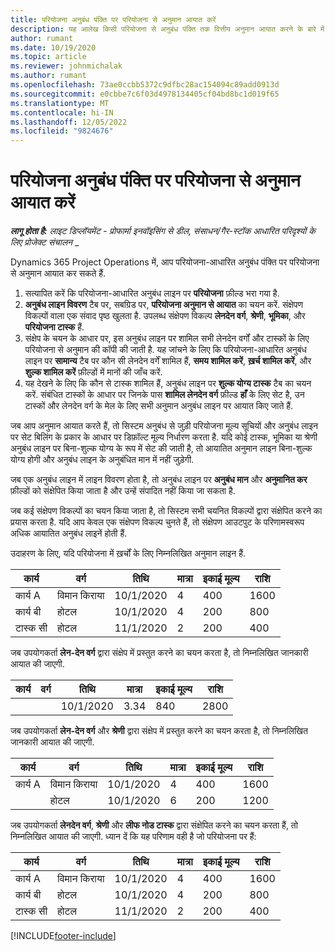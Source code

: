 ```yaml
---
title: परियोजना अनुबंध पंक्ति पर परियोजना से अनुमान आयात करें
description: यह आलेख किसी परियोजना से अनुबंध पंक्ति तक वित्तीय अनुमान आयात करने के बारे में जानकारी प्रदान करता है.
author: rumant
ms.date: 10/19/2020
ms.topic: article
ms.reviewer: johnmichalak
ms.author: rumant
ms.openlocfilehash: 73ae0ccbb5372c9dfbc28ac154094c89add0913d
ms.sourcegitcommit: e0cbbe7c6f03d4978134405cf04bd8bc1d019f65
ms.translationtype: MT
ms.contentlocale: hi-IN
ms.lasthandoff: 12/05/2022
ms.locfileid: "9824676"
---
```

# <a name="import-estimates-from-a-project-to-a-project-contract-line"></a>परियोजना अनुबंध पंक्ति पर परियोजना से अनुमान आयात करें

_**लागू होता है:** लाइट डिप्लॉयमेंट - प्रोफार्मा इनवॉइसिंग से डील, संसाधन/गैर-स्टॉक आधारित परिदृश्यों के लिए प्रोजेक्ट संचालन_ _

Dynamics 365 Project Operations में, आप परियोजना-आधारित अनुबंध पंक्ति पर परियोजना से अनुमान आयात कर सकते हैं.

1. सत्यापित करें कि परियोजना-आधारित अनुबंध लाइन पर **परियोजना** फ़ील्ड भरा गया है.
2. **अनुबंध लाइन विवरण** टैब पर, सबग्रिड पर, **परियोजना अनुमान से आयात** का चयन करें. संक्षेपण विकल्पों वाला एक संवाद पृष्ठ खुलता है. उपलब्ध संक्षेपण विकल्प **लेनदेन वर्ग**, **श्रेणी**, **भूमिका**, और **परियोजना टास्क** हैं.
3. संक्षेप के चयन के आधार पर, इस अनुबंध लाइन पर शामिल सभी लेनदेन वर्गों और टास्कों के लिए परियोजना से अनुमान की कॉपी की जाती है. यह जांचने के लिए कि परियोजना-आधारित अनुबंध लाइन पर **सामान्य** टैब पर कौन सी लेनदेन वर्गें शामिल हैं, **समय शामिल करें**, **ख़र्च शामिल करें**, और **शुल्क शामिल करें** फ़ील्डों में मानों की जाँच करें. 
4. यह देखने के लिए कि कौन से टास्क शामिल हैं, अनुबंध लाइन पर **शुल्क योग्य टास्क** टैब का चयन करें. संबंधित टास्कों के आधार पर जिनके पास **शामिल लेनदेन वर्ग** फ़ील्ड **हाँ** के लिए सेट है, उन टास्कों और लेनदेन वर्ग के मेल के लिए सभी अनुमान अनुबंध लाइन पर आयात किए जाते हैं.

जब आप अनुमान आयात करते हैं, तो सिस्टम अनुबंध से जुड़ी परियोजना मूल्य सूचियों और अनुबंध लाइन पर सेट बिलिंग के प्रकार के आधार पर डिफ़ॉल्ट मूल्य निर्धारण करता है. यदि कोई टास्क, भूमिका या श्रेणी अनुबंध लाइन पर बिना-शुल्क योग्य के रूप में सेट की जाती है, तो आयातित अनुमान लाइन बिना-शुल्क योग्य होगी और अनुबंध लाइन के अनुबंधित मान में नहीं जुड़ेगी.

जब एक अनुबंध लाइन में लाइन विवरण होता है, तो अनुबंध लाइन पर **अनुबंध मान** और **अनुमानित कर** फ़ील्डों को संक्षेपित किया जाता है और उन्हें संपादित नहीं किया जा सकता है.

जब कई संक्षेपण विकल्पों का चयन किया जाता है, तो सिस्टम सभी चयनित विकल्पों द्वारा संक्षेपित करने का प्रयास करता है. यदि आप केवल एक संक्षेपण विकल्प चुनते हैं, तो संक्षेपण आउटपुट के परिणामस्वरूप अधिक आयातित अनुबंध लाइनें होती हैं.

उदाहरण के लिए, यदि परियोजना में ख़र्चों के लिए निम्नलिखित अनुमान लाइन हैं.

| कार्य | वर्ग | तिथि | मात्रा | इकाई मूल्य | राशि |
| --- | --- | --- | --- | --- | --- |
| कार्य A | विमान किराया | 10/1/2020 | 4 | 400 | 1600 |
| कार्य बी | होटल | 10/1/2020 | 4 | 200 | 800 |
| टास्क सी | होटल | 11/1/2020 | 2 | 200 | 400 |

जब उपयोगकर्ता **लेन-देन वर्ग** द्वारा संक्षेप में प्रस्तुत करने का चयन करता है, तो निम्नलिखित जानकारी आयात की जाएगी.

| कार्य | वर्ग | तिथि | मात्रा | इकाई मूल्य | राशि |
| --- | --- | --- | --- | --- | --- |
| &nbsp; | &nbsp; | 10/1/2020 | 3.34 | 840 | 2800 |

जब उपयोगकर्ता **लेन-देन वर्ग** और **श्रेणी** द्वारा संक्षेप में प्रस्तुत करने का चयन करता है, तो निम्नलिखित जानकारी आयात की जाएगी.

| कार्य | वर्ग | तिथि | मात्रा | इकाई मूल्य | राशि |
| --- | --- | --- | --- | --- | --- |
| कार्य A | विमान किराया | 10/1/2020 | 4 | 400 | 1600 |
| &nbsp;| होटल | 10/1/2020 | 6 | 200 | 1200 |

जब उपयोगकर्ता **लेनदेन वर्ग**, **श्रेणी** और **लीफ नोड टास्क** द्वारा संक्षेपित करने का चयन करता हैं, तो निम्नलिखित आयात की जाएगी. ध्यान दें कि यह परिणाम वही है जो परियोजना पर हैं:

| कार्य | वर्ग | तिथि | मात्रा | इकाई मूल्य | राशि |
| --- | --- | --- | --- | --- | --- |
| कार्य A | विमान किराया | 10/1/2020 | 4 | 400 | 1600 |
| कार्य बी | होटल | 10/1/2020 | 4 | 200 | 800 |
| टास्क सी | होटल | 11/1/2020 | 2 | 200 | 400 |


[!INCLUDE[footer-include](../../includes/footer-banner.md)]
